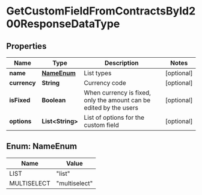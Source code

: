 

# GetCustomFieldFromContractsById200ResponseDataType


## Properties

| Name | Type | Description | Notes |
|------------ | ------------- | ------------- | -------------|
|**name** | [**NameEnum**](#NameEnum) | List types |  [optional] |
|**currency** | **String** | Currency code |  [optional] |
|**isFixed** | **Boolean** | When currency is fixed, only the amount can be edited by the users |  [optional] |
|**options** | **List&lt;String&gt;** | List of options for the custom field |  [optional] |



## Enum: NameEnum

| Name | Value |
|---- | -----|
| LIST | &quot;list&quot; |
| MULTISELECT | &quot;multiselect&quot; |



